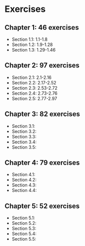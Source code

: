 # Exercises

## Chapter 1: 46 exercises

- Section 1.1: 1.1-1.8
- Section 1.2: 1.9-1.28
- Section 1.3: 1.29-1.46

## Chapter 2: 97 exercises

- Section 2.1: 2.1-2.16
- Section 2.2: 2.17-2.52
- Section 2.3: 2.53-2.72
- Section 2.4: 2.73-2.76
- Section 2.5: 2.77-2.97

## Chapter 3: 82 exercises

- Section 3.1:
- Section 3.2:
- Section 3.3:
- Section 3.4:
- Section 3.5:

## Chapter 4: 79 exercises

- Section 4.1:
- Section 4.2:
- Section 4.3:
- Section 4.4:

## Chapter 5: 52 exercises

- Section 5.1:
- Section 5.2:
- Section 5.3:
- Section 5.4:
- Section 5.5:

